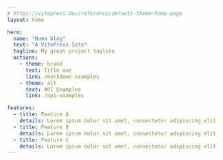```yaml
---
# https://vitepress.dev/reference/default-theme-home-page
layout: home

hero:
  name: "Buma blog"
  text: "A VitePress Site"
  tagline: My great project tagline
  actions:
    - theme: brand
      text: Title one
      link: /markdown-examples
    - theme: alt
      text: API Examples
      link: /api-examples

features:
  - title: Feature A
    details: Lorem ipsum dolor sit amet, consectetur adipiscing elit
  - title: Feature B
    details: Lorem ipsum dolor sit amet, consectetur adipiscing elit
  - title: Feature C
    details: Lorem ipsum dolor sit amet, consectetur adipiscing elit
---
```


